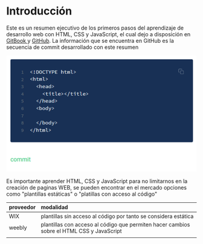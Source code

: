 # Introducción

Este es un resumen ejecutivo de los primeros pasos del aprendizaje de desarrollo web con HTML, CSS y JavaScript, el cual dejo a disposición en [GitBook ](https://maodecolombia.gitbook.io/html-and-css/)y [GitHub](https://github.com/MaodeColombia-library/HTML-CSS-JavaScript_overview). La información que se encuentra en GitHub es la secuencia de commit desarrollado con este resumen

![commit para c&#xF3;digo desarrollado a trav&#xE9;s del resumen](.gitbook/assets/20200707221924.png)

Es importante aprender HTML, CSS y JavaScript para no limitarnos en la creación de paginas WEB, se pueden encontrar en el mercado opciones como "plantillas estáticas" o "platillas con acceso al código"

| proveedor | modalidad |
| :--- | :--- |
| WIX | plantillas sin acceso al código por tanto se considera estática |
| weebly | plantillas con acceso al código que permiten hacer cambios sobre el HTML CSS y JavaScript |
|  |  |

